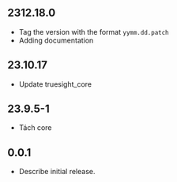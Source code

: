 ## 2312.18.0

- Tag the version with the format `yymm.dd.patch`
- Adding documentation

## 23.10.17

- Update truesight_core

## 23.9.5-1

- Tách core

## 0.0.1

- Describe initial release.
